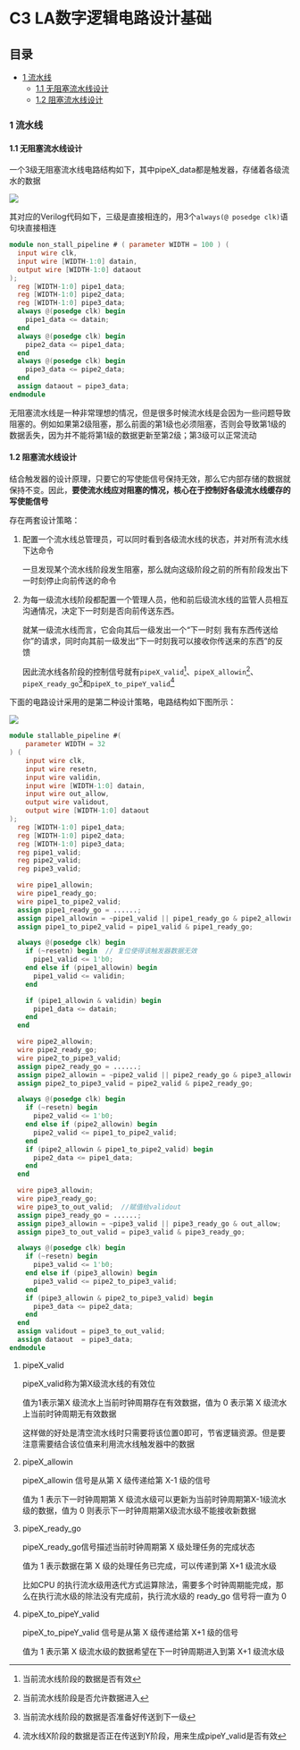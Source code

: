 # C3 LA数字逻辑电路设计基础

## 目录

-   [1 流水线](#1-流水线)
    -   [1.1 无阻塞流水线设计](#11-无阻塞流水线设计)
    -   [1.2 阻塞流水线设计](#12-阻塞流水线设计)

### 1 流水线

#### 1.1 无阻塞流水线设计

一个3级无阻塞流水线电路结构如下，其中pipeX\_data都是触发器，存储着各级流水的数据

![](image/image_IKRF7IugkK.png)

其对应的Verilog代码如下，三级是直接相连的，用3个`always(@ posedge clk)`语句块直接相连

```verilog
module non_stall_pipeline # ( parameter WIDTH = 100 ) ( 
  input wire clk, 
  input wire [WIDTH-1:0] datain, 
  output wire [WIDTH-1:0] dataout 
); 
  reg [WIDTH-1:0] pipe1_data; 
  reg [WIDTH-1:0] pipe2_data; 
  reg [WIDTH-1:0] pipe3_data; 
  always @(posedge clk) begin 
    pipe1_data <= datain; 
  end 
  always @(posedge clk) begin 
    pipe2_data <= pipe1_data; 
  end 
  always @(posedge clk) begin 
    pipe3_data <= pipe2_data; 
  end 
  assign dataout = pipe3_data; 
endmodule
```

无阻塞流水线是一种非常理想的情况，但是很多时候流水线是会因为一些问题导致阻塞的。例如如果第2级阻塞，那么前面的第1级也必须阻塞，否则会导致第1级的数据丢失，因为并不能将第1级的数据更新至第2级；第3级可以正常流动

#### 1.2 阻塞流水线设计

结合触发器的设计原理，只要它的写使能信号保持无效，那么它内部存储的数据就保持不变。因此，**要使流水线应对阻塞的情况，核心在于控制好各级流水线缓存的写使能信号**

存在两套设计策略：

1.  配置一个流水线总管理员，可以同时看到各级流水线的状态，并对所有流水线下达命令

    一旦发现某个流水线阶段发生阻塞，那么就向这级阶段之前的所有阶段发出下一时刻停止向前传送的命令
2.  为每一级流水线阶段都配置一个管理人员，他和前后级流水线的监管人员相互沟通情况，决定下一时刻是否向前传送东西。

    就某一级流水线而言，它会向其后一级发出一个“下一时刻 我有东西传送给你”的请求，同时向其前一级发出“下一时刻我可以接收你传送来的东西”的反馈

    因此流水线各阶段的控制信号就有`pipeX_valid`[^注释1]、`pipeX_allowin`[^注释2]、`pipeX_ready_go`[^注释3]和`pipeX_to_pipeY_valid`[^注释4]

下面的电路设计采用的是第二种设计策略，电路结构如下图所示：

![](image/image_axvMjq4ElX.png)

```verilog
module stallable_pipeline #(
    parameter WIDTH = 32
) (
    input wire clk,
    input wire resetn,
    input wire validin,
    input wire [WIDTH-1:0] datain,
    input wire out_allow,
    output wire validout,
    output wire [WIDTH-1:0] dataout
);
  reg [WIDTH-1:0] pipe1_data;
  reg [WIDTH-1:0] pipe2_data;
  reg [WIDTH-1:0] pipe3_data;
  reg pipe1_valid;
  reg pipe2_valid;
  reg pipe3_valid;

  wire pipe1_allowin;
  wire pipe1_ready_go;
  wire pipe1_to_pipe2_valid;
  assign pipe1_ready_go = ......;
  assign pipe1_allowin = ~pipe1_valid || pipe1_ready_go & pipe2_allowin;
  assign pipe1_to_pipe2_valid = pipe1_valid & pipe1_ready_go;

  always @(posedge clk) begin
    if (~resetn) begin  // 复位使得该触发器数据无效
      pipe1_valid <= 1'b0;
    end else if (pipe1_allowin) begin
      pipe1_valid <= validin;
    end

    if (pipe1_allowin & validin) begin
      pipe1_data <= datain;
    end
  end

  wire pipe2_allowin;
  wire pipe2_ready_go;
  wire pipe2_to_pipe3_valid;
  assign pipe2_ready_go = ......;
  assign pipe2_allowin = ~pipe2_valid || pipe2_ready_go & pipe3_allowin;
  assign pipe2_to_pipe3_valid = pipe2_valid & pipe2_ready_go;

  always @(posedge clk) begin
    if (~resetn) begin
      pipe2_valid <= 1'b0;
    end else if (pipe2_allowin) begin
      pipe2_valid <= pipe1_to_pipe2_valid;
    end
    if (pipe2_allowin & pipe1_to_pipe2_valid) begin
      pipe2_data <= pipe1_data;
    end
  end

  wire pipe3_allowin;
  wire pipe3_ready_go;
  wire pipe3_to_out_valid;  //赋值给validout
  assign pipe3_ready_go = ......;
  assign pipe3_allowin = ~pipe3_valid || pipe3_ready_go & out_allow;
  assign pipe3_to_out_valid = pipe3_valid & pipe3_ready_go;

  always @(posedge clk) begin
    if (~resetn) begin
      pipe3_valid <= 1'b0;
    end else if (pipe3_allowin) begin
      pipe3_valid <= pipe2_to_pipe3_valid;
    end
    if (pipe3_allowin & pipe2_to_pipe3_valid) begin
      pipe3_data <= pipe2_data;
    end
  end
  assign validout = pipe3_to_out_valid;
  assign dataout  = pipe3_data;
endmodule

```

1.  pipeX\_valid

    pipeX\_valid称为第X级流水线的有效位

    值为1表示第X 级流水上当前时钟周期存在有效数据，值为 0 表示第 X 级流水上当前时钟周期无有效数据

    这样做的好处是清空流水线时只需要将该位置0即可，节省逻辑资源。但是要注意需要结合该位值来利用流水线触发器中的数据
2.  pipeX\_allowin

    pipeX\_allowin 信号是从第 X 级传递给第 X-1 级的信号

    值为 1 表示下一时钟周期第 X 级流水级可以更新为当前时钟周期第X-1级流水级的数据，值为 0 则表示下一时钟周期第X级流水级不能接收新数据
3.  pipeX\_ready\_go

    pipeX\_ready\_go信号描述当前时钟周期第 X 级处理任务的完成状态

    值为 1 表示数据在第 X 级的处理任务已完成，可以传递到第 X+1 级流水级

    比如CPU 的执行流水级用迭代方式运算除法，需要多个时钟周期能完成，那么在执行流水级的除法没有完成前，执行流水级的 ready\_go 信号将一直为 0
4.  pipeX\_to\_pipeY\_valid

    pipeX\_to\_pipeY\_valid 信号是从第 X 级传递给第 X+1 级的信号

    值为 1 表示第 X 级流水级的数据希望在下一时钟周期进入到第 X+1 级流水级

[^注释1]: 当前流水线阶段的数据是否有效

[^注释2]: 当前流水线阶段是否允许数据进入

[^注释3]: 当前流水线阶段的数据是否准备好传送到下一级

[^注释4]: 流水线X阶段的数据是否正在传送到Y阶段，用来生成pipeY\_valid是否有效
